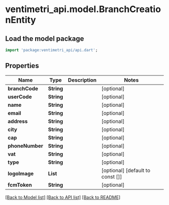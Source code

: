 # ventimetri_api.model.BranchCreationEntity

## Load the model package
```dart
import 'package:ventimetri_api/api.dart';
```

## Properties
Name | Type | Description | Notes
------------ | ------------- | ------------- | -------------
**branchCode** | **String** |  | [optional] 
**userCode** | **String** |  | [optional] 
**name** | **String** |  | [optional] 
**email** | **String** |  | [optional] 
**address** | **String** |  | [optional] 
**city** | **String** |  | [optional] 
**cap** | **String** |  | [optional] 
**phoneNumber** | **String** |  | [optional] 
**vat** | **String** |  | [optional] 
**type** | **String** |  | [optional] 
**logoImage** | **List<String>** |  | [optional] [default to const []]
**fcmToken** | **String** |  | [optional] 

[[Back to Model list]](../README.md#documentation-for-models) [[Back to API list]](../README.md#documentation-for-api-endpoints) [[Back to README]](../README.md)


